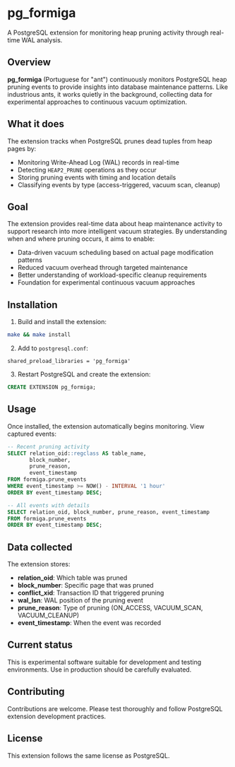 # pg_formiga

A PostgreSQL extension for monitoring heap pruning activity through real-time WAL analysis.

## Overview

**pg_formiga** (Portuguese for "ant") continuously monitors PostgreSQL heap pruning events to provide insights into database maintenance patterns. Like industrious ants, it works quietly in the background, collecting data for experimental approaches to continuous vacuum optimization.

## What it does

The extension tracks when PostgreSQL prunes dead tuples from heap pages by:

- Monitoring Write-Ahead Log (WAL) records in real-time
- Detecting `HEAP2_PRUNE` operations as they occur
- Storing pruning events with timing and location details
- Classifying events by type (access-triggered, vacuum scan, cleanup)

## Goal

The extension provides real-time data about heap maintenance activity to support research into more intelligent vacuum strategies. By understanding when and where pruning occurs, it aims to enable:

- Data-driven vacuum scheduling based on actual page modification patterns
- Reduced vacuum overhead through targeted maintenance
- Better understanding of workload-specific cleanup requirements
- Foundation for experimental continuous vacuum approaches


## Installation

1. Build and install the extension:
```bash
make && make install
```

2. Add to `postgresql.conf`:
```
shared_preload_libraries = 'pg_formiga'
```

3. Restart PostgreSQL and create the extension:
```sql
CREATE EXTENSION pg_formiga;
```

## Usage

Once installed, the extension automatically begins monitoring. View captured events:

```sql
-- Recent pruning activity
SELECT relation_oid::regclass AS table_name, 
       block_number, 
       prune_reason, 
       event_timestamp 
FROM formiga.prune_events 
WHERE event_timestamp >= NOW() - INTERVAL '1 hour'
ORDER BY event_timestamp DESC;

-- All events with details
SELECT relation_oid, block_number, prune_reason, event_timestamp 
FROM formiga.prune_events 
ORDER BY event_timestamp DESC;
```

## Data collected

The extension stores:
- **relation_oid**: Which table was pruned
- **block_number**: Specific page that was pruned
- **conflict_xid**: Transaction ID that triggered pruning
- **wal_lsn**: WAL position of the pruning event
- **prune_reason**: Type of pruning (ON_ACCESS, VACUUM_SCAN, VACUUM_CLEANUP)
- **event_timestamp**: When the event was recorded


## Current status

This is experimental software suitable for development and testing environments. Use in production should be carefully evaluated.

## Contributing

Contributions are welcome. Please test thoroughly and follow PostgreSQL extension development practices.

## License

This extension follows the same license as PostgreSQL.

